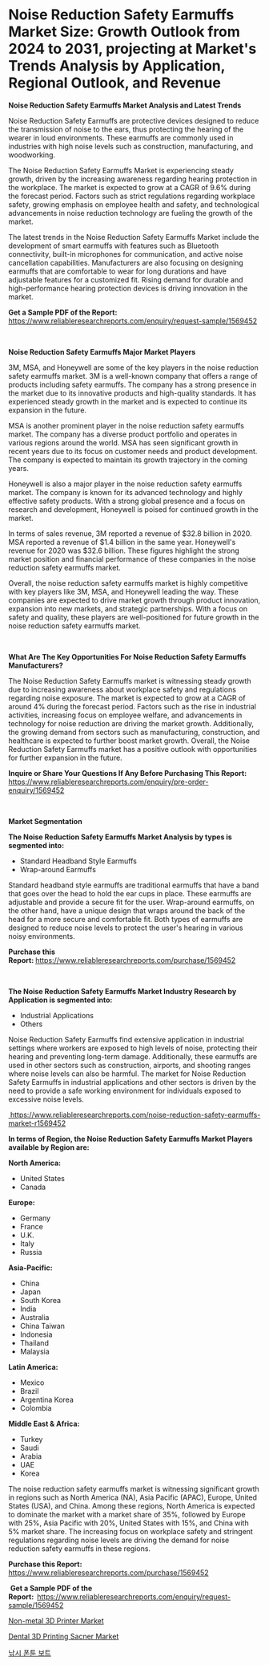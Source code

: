 <p><h1>Noise Reduction Safety Earmuffs Market Size: Growth Outlook from 2024 to 2031, projecting at Market's Trends Analysis by Application, Regional Outlook, and Revenue</h1></p><p><strong>Noise Reduction Safety Earmuffs Market Analysis and Latest Trends</strong></p>
<p><p>Noise Reduction Safety Earmuffs are protective devices designed to reduce the transmission of noise to the ears, thus protecting the hearing of the wearer in loud environments. These earmuffs are commonly used in industries with high noise levels such as construction, manufacturing, and woodworking.</p><p>The Noise Reduction Safety Earmuffs Market is experiencing steady growth, driven by the increasing awareness regarding hearing protection in the workplace. The market is expected to grow at a CAGR of 9.6% during the forecast period. Factors such as strict regulations regarding workplace safety, growing emphasis on employee health and safety, and technological advancements in noise reduction technology are fueling the growth of the market.</p><p>The latest trends in the Noise Reduction Safety Earmuffs Market include the development of smart earmuffs with features such as Bluetooth connectivity, built-in microphones for communication, and active noise cancellation capabilities. Manufacturers are also focusing on designing earmuffs that are comfortable to wear for long durations and have adjustable features for a customized fit. Rising demand for durable and high-performance hearing protection devices is driving innovation in the market.</p></p>
<p><strong>Get a Sample PDF of the Report:&nbsp;</strong> <a href="https://www.reliableresearchreports.com/enquiry/request-sample/1569452">https://www.reliableresearchreports.com/enquiry/request-sample/1569452</a></p>
<p>&nbsp;</p>
<p><strong>Noise Reduction Safety Earmuffs Major Market Players</strong></p>
<p><p>3M, MSA, and Honeywell are some of the key players in the noise reduction safety earmuffs market. 3M is a well-known company that offers a range of products including safety earmuffs. The company has a strong presence in the market due to its innovative products and high-quality standards. It has experienced steady growth in the market and is expected to continue its expansion in the future.</p><p>MSA is another prominent player in the noise reduction safety earmuffs market. The company has a diverse product portfolio and operates in various regions around the world. MSA has seen significant growth in recent years due to its focus on customer needs and product development. The company is expected to maintain its growth trajectory in the coming years.</p><p>Honeywell is also a major player in the noise reduction safety earmuffs market. The company is known for its advanced technology and highly effective safety products. With a strong global presence and a focus on research and development, Honeywell is poised for continued growth in the market.</p><p>In terms of sales revenue, 3M reported a revenue of $32.8 billion in 2020. MSA reported a revenue of $1.4 billion in the same year. Honeywell's revenue for 2020 was $32.6 billion. These figures highlight the strong market position and financial performance of these companies in the noise reduction safety earmuffs market.</p><p>Overall, the noise reduction safety earmuffs market is highly competitive with key players like 3M, MSA, and Honeywell leading the way. These companies are expected to drive market growth through product innovation, expansion into new markets, and strategic partnerships. With a focus on safety and quality, these players are well-positioned for future growth in the noise reduction safety earmuffs market.</p></p>
<p>&nbsp;</p>
<p><strong>What Are The Key Opportunities For Noise Reduction Safety Earmuffs Manufacturers?</strong></p>
<p><p>The Noise Reduction Safety Earmuffs market is witnessing steady growth due to increasing awareness about workplace safety and regulations regarding noise exposure. The market is expected to grow at a CAGR of around 4% during the forecast period. Factors such as the rise in industrial activities, increasing focus on employee welfare, and advancements in technology for noise reduction are driving the market growth. Additionally, the growing demand from sectors such as manufacturing, construction, and healthcare is expected to further boost market growth. Overall, the Noise Reduction Safety Earmuffs market has a positive outlook with opportunities for further expansion in the future.</p></p>
<p><strong>Inquire or Share Your Questions If Any Before Purchasing This Report:</strong> <a href="https://www.reliableresearchreports.com/enquiry/pre-order-enquiry/1569452">https://www.reliableresearchreports.com/enquiry/pre-order-enquiry/1569452</a></p>
<p>&nbsp;</p>
<p><strong>Market Segmentation</strong></p>
<p><strong>The Noise Reduction Safety Earmuffs Market Analysis by types is segmented into:</strong></p>
<p><ul><li>Standard Headband Style Earmuffs</li><li>Wrap-around Earmuffs</li></ul></p>
<p><p>Standard headband style earmuffs are traditional earmuffs that have a band that goes over the head to hold the ear cups in place. These earmuffs are adjustable and provide a secure fit for the user. Wrap-around earmuffs, on the other hand, have a unique design that wraps around the back of the head for a more secure and comfortable fit. Both types of earmuffs are designed to reduce noise levels to protect the user's hearing in various noisy environments.</p></p>
<p><strong>Purchase this Report:&nbsp;</strong><a href="https://www.reliableresearchreports.com/purchase/1569452">https://www.reliableresearchreports.com/purchase/1569452</a></p>
<p>&nbsp;</p>
<p><strong>The Noise Reduction Safety Earmuffs Market Industry Research by Application is segmented into:</strong></p>
<p><ul><li>Industrial Applications</li><li>Others</li></ul></p>
<p><p>Noise Reduction Safety Earmuffs find extensive application in industrial settings where workers are exposed to high levels of noise, protecting their hearing and preventing long-term damage. Additionally, these earmuffs are used in other sectors such as construction, airports, and shooting ranges where noise levels can also be harmful. The market for Noise Reduction Safety Earmuffs in industrial applications and other sectors is driven by the need to provide a safe working environment for individuals exposed to excessive noise levels.</p></p>
<p><a href="https://www.reliableresearchreports.com/noise-reduction-safety-earmuffs-market-r1569452">&nbsp;https://www.reliableresearchreports.com/noise-reduction-safety-earmuffs-market-r1569452</a></p>
<p><strong>In terms of Region, the Noise Reduction Safety Earmuffs Market Players available by Region are:</strong></p>
<p>
    <p> <strong> North America: </strong>
        <ul>
            <li>United States</li>
            <li>Canada</li>
        </ul>
        </p> 
    <p> <strong> Europe: </strong>
        <ul>
            <li>Germany</li>
            <li>France</li>
            <li>U.K.</li>
            <li>Italy</li>
            <li>Russia</li>
        </ul>
        </p> 
    <p> <strong> Asia-Pacific: </strong>
        <ul>
            <li>China</li>
            <li>Japan</li>
            <li>South Korea</li>
            <li>India</li>
            <li>Australia</li>
            <li>China Taiwan</li>
            <li>Indonesia</li>
            <li>Thailand</li>
            <li>Malaysia</li>
        </ul>
        </p> 
    <p> <strong> Latin America: </strong>
        <ul>
            <li>Mexico</li>
            <li>Brazil</li>
            <li>Argentina Korea</li>
            <li>Colombia</li>
        </ul>
        </p> 
    <p> <strong> Middle East & Africa: </strong>
        <ul>
            <li>Turkey</li>
            <li>Saudi</li>
            <li>Arabia</li>
            <li>UAE</li>
            <li>Korea</li>
        </ul>
    </p>
    </p>
<p><p>The noise reduction safety earmuffs market is witnessing significant growth in regions such as North America (NA), Asia Pacific (APAC), Europe, United States (USA), and China. Among these regions, North America is expected to dominate the market with a market share of 35%, followed by Europe with 25%, Asia Pacific with 20%, United States with 15%, and China with 5% market share. The increasing focus on workplace safety and stringent regulations regarding noise levels are driving the demand for noise reduction safety earmuffs in these regions.</p></p>
<p><strong>Purchase this Report: </strong><a href="https://www.reliableresearchreports.com/purchase/1569452">https://www.reliableresearchreports.com/purchase/1569452</a></p>
<p>&nbsp;<strong>Get a Sample PDF of the Report:&nbsp;&nbsp;</strong><a href="https://www.reliableresearchreports.com/enquiry/request-sample/1569452">https://www.reliableresearchreports.com/enquiry/request-sample/1569452</a></p>
<p><strong></strong></p>
<p><p><a href="https://github.com/thaddeulentine3434/Market-Research-Report-List-1/blob/main/non-metal-3d-printer-market.md">Non-metal 3D Printer Market</a></p><p><a href="https://github.com/flower89678/Market-Research-Report-List-1/blob/main/dental-3d-printing-sacner-market.md">Dental 3D Printing Sacner Market</a></p><p><a href="https://github.com/konokaryan/Market-Research-Report-List-1/blob/main/1999836185560.md">낚시 폰툰 보트</a></p></p>